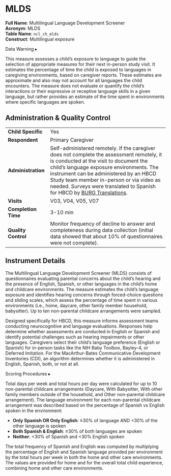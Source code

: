 # MLDS

**Full Name**: Multilingual Language Development Screener    
**Acronym**: MLDS         
**Table Name**: `ncl_ch_mlds`       
**Construct**: Multilingual exposure

<div id="warning" class="warning-banner" onclick="toggleCollapse(this)">
    <span class="emoji"><i class="fas fa-exclamation-triangle"></i></span>
  <span class="text-with-link">
  <span class="text">Data Warning</i></span>
  <a class="anchor-link" href="#warning" title="Copy link">
  <i class="fa-solid fa-link"></i>
  </a>
  </span>
  <span class="arrow">▸</span>
</div>
<div class="warning-collapsible-content">
<p>This measure assesses a child’s exposure to language to guide the selection of appropriate measures for their next in-person study visit. It estimates the percentage of time the child is exposed to languages in caregiving environments, based on caregiver reports. These estimates are approximate and also may not account for all languages the child encounters. The measure does not evaluate or quantify the child’s interactions or their expressive or receptive language skills in a given language, but rather provides an estimate of the time spent in environments where specific languages are spoken.</p> 
</div>


## Administration & Quality Control

<table class="table-no-vertical-lines" style="width: 100%; border-collapse: collapse; table-layout: fixed;">
<tbody>
<tr><td><b>Child Specific</b></td>
<td>Yes</td></tr>
<tr><td><b>Respondent</b></td>
<td>Primary Caregiver</td></tr>
<tr><td><b>Administration</b></td>
<td style="word-wrap: break-word; white-space: normal;">Self-administered remotely. If the caregiver does not complete the assessment remotely, it is conducted at the visit to document the child’s language exposure environments. The instrument can be administered by an HBCD Study team member in-person or via video as needed. Surveys were translated to Spanish for HBCD by <a href="https://burgtranslations.com/our-services/">BURG Translations</a>.</td></tr>
<tr><td><b>Visits</b></td>
<td>V03, V04, V05, V07</td></tr>
<tr><td><b>Completion Time</b></td>
<td>3-10 min</td></tr>
<tr><td><b>Quality Control</b></td>
<td style="word-wrap: break-word; white-space: normal;">Monitor frequency of decline to answer and completeness during data collection (initial data showed that about 10% of questionnaires were not complete).</td></tr>
</tbody>
</table>

## Instrument Details

The Multilingual Language Development Screener (MLDS) consists of questionnaires evaluating parental concerns about the child’s hearing and the presence of English, Spanish, or other languages in the child’s home and childcare environments. The measure estimates the child’s language exposure and identifies hearing concerns through forced-choice questions and sliding scales, which assess the percentage of time spent in various environments (i.e., home, daycare, other family member household, babysitter). Up to ten non-parental childcare arrangements were sampled.

Designed specifically for HBCD, this measure informs assessment teams conducting neurocognitive and language evaluations. Responses help determine whether assessments are conducted in English or Spanish and identify potential challenges such as hearing impairments or other languages. Caregivers select their child’s language preference (English or Spanish) for in-person tasks like the NIH Baby Toolbox, Bayley-4, or Deferred Imitation. For the MacArthur-Bates Communicative Development Inventories (CDI), an algorithm determines whether it is administered in English, Spanish, both, or not at all.

<div id="mlds-scoring-procedures" class="table-banner" onclick="toggleCollapse(this)">
  <span class="text">Scoring Procedures</span>
  <span class="arrow">▸</span>
</div>
<div class="collapsible-content">
<p>Total days per week and total hours per day were calculated for up to 10 non-parental childcare arrangements (Daycare, With Babysitter, With other family members outside of the household, and Other non-parental childcare arrangement). The language environment for each non-parental childcare arrangement was described based on the percentage of Spanish vs English spoken in the environment:</p>
<ul>
  <li><b>Only Spanish OR Only English</b>: ≥30% of language AND &lt;30% of the other language is spoken</li>
  <li><b>Both Spanish &amp; English</b>: ≥30% of both languages are spoken</li>
  <li><b>Neither</b>: &lt;30% of Spanish and &lt;30% English spoken</li>
</ul>
<p>The total frequency of Spanish and English was computed by multiplying the percentage of English and Spanish language provided per environment by the total hours per week in both the home and other care environments. The values are provided for home and for the overall total child experience, combining home and other care environments.</p>
</div>
<br>